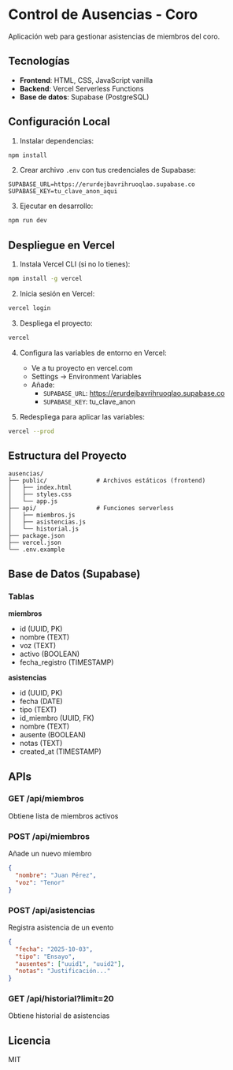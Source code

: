 # Control de Ausencias - Coro

Aplicación web para gestionar asistencias de miembros del coro.

## Tecnologías

- **Frontend**: HTML, CSS, JavaScript vanilla
- **Backend**: Vercel Serverless Functions
- **Base de datos**: Supabase (PostgreSQL)

## Configuración Local

1. Instalar dependencias:
```bash
npm install
```

2. Crear archivo `.env` con tus credenciales de Supabase:
```
SUPABASE_URL=https://erurdejbavrihruoqlao.supabase.co
SUPABASE_KEY=tu_clave_anon_aqui
```

3. Ejecutar en desarrollo:
```bash
npm run dev
```

## Despliegue en Vercel

1. Instala Vercel CLI (si no lo tienes):
```bash
npm install -g vercel
```

2. Inicia sesión en Vercel:
```bash
vercel login
```

3. Despliega el proyecto:
```bash
vercel
```

4. Configura las variables de entorno en Vercel:
   - Ve a tu proyecto en vercel.com
   - Settings → Environment Variables
   - Añade:
     - `SUPABASE_URL`: https://erurdejbavrihruoqlao.supabase.co
     - `SUPABASE_KEY`: tu_clave_anon

5. Redespliega para aplicar las variables:
```bash
vercel --prod
```

## Estructura del Proyecto

```
ausencias/
├── public/              # Archivos estáticos (frontend)
│   ├── index.html
│   ├── styles.css
│   └── app.js
├── api/                 # Funciones serverless
│   ├── miembros.js
│   ├── asistencias.js
│   └── historial.js
├── package.json
├── vercel.json
└── .env.example
```

## Base de Datos (Supabase)

### Tablas

**miembros**
- id (UUID, PK)
- nombre (TEXT)
- voz (TEXT)
- activo (BOOLEAN)
- fecha_registro (TIMESTAMP)

**asistencias**
- id (UUID, PK)
- fecha (DATE)
- tipo (TEXT)
- id_miembro (UUID, FK)
- nombre (TEXT)
- ausente (BOOLEAN)
- notas (TEXT)
- created_at (TIMESTAMP)

## APIs

### GET /api/miembros
Obtiene lista de miembros activos

### POST /api/miembros
Añade un nuevo miembro
```json
{
  "nombre": "Juan Pérez",
  "voz": "Tenor"
}
```

### POST /api/asistencias
Registra asistencia de un evento
```json
{
  "fecha": "2025-10-03",
  "tipo": "Ensayo",
  "ausentes": ["uuid1", "uuid2"],
  "notas": "Justificación..."
}
```

### GET /api/historial?limit=20
Obtiene historial de asistencias

## Licencia

MIT
